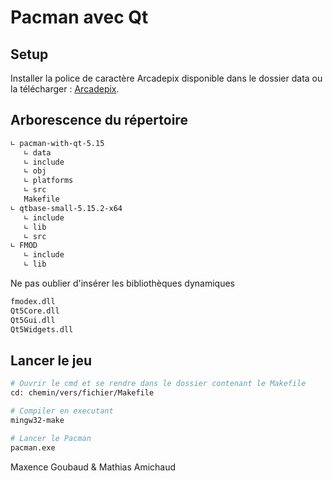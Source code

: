 # Pacman avec Qt

## Setup
Installer la police de caractère Arcadepix disponible dans le dossier data ou la télécharger : [Arcadepix](https://www.dafont.com/arcadepix.font).

## Arborescence du répertoire
``` bash
∟ pacman-with-qt-5.15
   ∟ data
   ∟ include
   ∟ obj
   ∟ platforms
   ∟ src 
   Makefile
∟ qtbase-small-5.15.2-x64
   ∟ include 
   ∟ lib
   ∟ src
∟ FMOD 
   ∟ include 
   ∟ lib
```

Ne pas oublier d'insérer les bibliothèques dynamiques 
``` bash
fmodex.dll 
Qt5Core.dll
Qt5Gui.dll
Qt5Widgets.dll
 ```
 
## Lancer le jeu
``` bash
# Ouvrir le cmd et se rendre dans le dossier contenant le Makefile
cd: chemin/vers/fichier/Makefile

# Compiler en executant
mingw32-make

# Lancer le Pacman 
pacman.exe
```

Maxence Goubaud & Mathias Amichaud

